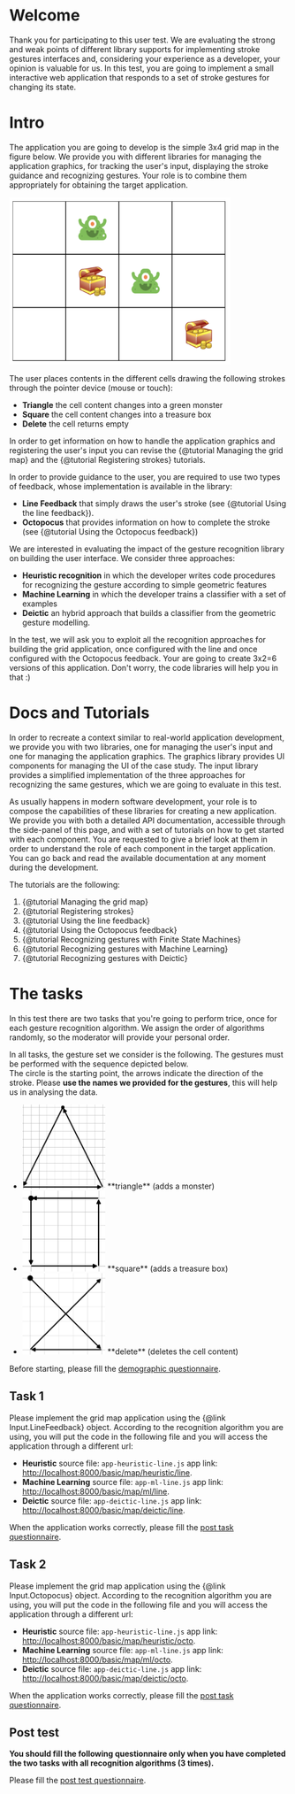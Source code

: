 Welcome
===
Thank you for participating to this user test. We are evaluating the strong and weak points of different
library supports for implementing  stroke gestures interfaces and, considering your experience as a developer, 
your opinion is valuable for us. In this test, you are going to implement a small interactive web application that 
responds to a set of stroke gestures for changing its state. 

Intro
===
The application you are going to develop is the simple 3x4 grid map in the figure below.
We provide you with different libraries for managing 
the application graphics, for tracking the user's input, displaying the stroke guidance and recognizing gestures.
Your role is to combine them appropriately for obtaining the target application.

<img src="./tutorials/img/1-1-sample.png" alt="A sample grid map" style="width: 400px;"/>

The user places contents in the different cells drawing the following strokes through the pointer device (mouse or touch):
*  **Triangle** the cell content changes into a green monster
*  **Square** the cell content changes into a treasure box
*  **Delete** the cell returns empty

In order to get information on how to handle the application graphics and registering the user's input you can 
revise the {@tutorial Managing the grid map} and the {@tutorial Registering strokes} tutorials.

In order to provide guidance to the user, you are required to use two types of feedback, whose implementation is
available in the library:
*  **Line Feedback** that simply draws the user's stroke (see {@tutorial Using the line feedback}).
*  **Octopocus** that provides information on how to complete the stroke (see {@tutorial Using the Octopocus feedback})

We are interested in evaluating the impact of the gesture recognition library on building the user interface. We
consider three approaches:
* **Heuristic recognition** in which the developer writes code procedures for recognizing the gesture according to 
simple geometric features
* **Machine Learning** in which the developer trains a classifier with a set of examples
* **Deictic** an hybrid approach that builds a classifier from the geometric gesture modelling. 

In the test, we will ask you to exploit all the recognition approaches for building the grid application, once 
configured with the line and once configured with the Octopocus feedback. Your are going to create 3x2=6 versions 
of this application. Don't worry, the code libraries will help you in that :) 

Docs and Tutorials
===

In order to recreate a context similar to real-world application development, we provide you with two libraries,
one for managing the user's input and one for managing the application graphics. The graphics library provides UI 
components for managing the UI of the case study.
The input library provides a simplified implementation of the three approaches for recognizing the same gestures, 
which we are going to evaluate in this test.

As usually happens in modern software development, your role is to compose the capabilities of these libraries for 
creating a new application. We provide you with both a detailed API documentation, accessible through the side-panel
of this page, and with a set of tutorials on how to get started with each component. You are requested to give a brief
look at them in order to understand the role of each component in the target application. You can go back and read
the available documentation at any moment during the development. 

The tutorials are the following:
1. {@tutorial Managing the grid map}
2. {@tutorial Registering strokes}
3. {@tutorial Using the line feedback}
4. {@tutorial Using the Octopocus feedback}
5. {@tutorial Recognizing gestures with Finite State Machines}
6. {@tutorial Recognizing gestures with Machine Learning}
7. {@tutorial Recognizing gestures with Deictic} 

The tasks
===

In this test there are two tasks that you're going to perform trice, once for each gesture recognition algorithm.
We assign the order of algorithms randomly, so the moderator will provide your personal order. 

In all tasks, the gesture set we consider is the following. The gestures must be performed with the sequence depicted
below.   
The circle is the starting point, the arrows indicate the direction of the stroke.
Please **use the names we provided for the gestures**, this will help us in analysing the data.
* <img src="./tutorials/img/0-1-triangle.png" alt="" style="width: 150px;"/> 
  **triangle** (adds a monster)
* <img src="./tutorials/img/0-2-square.png" alt="" style="width: 150px;"/> 
  **square** (adds a treasure box)
* <img src="./tutorials/img/0-3-delete.png" alt="" style="width: 150px;"/> 
  **delete** (deletes the cell content)

Before starting, please fill the <a href="" >demographic questionnaire</a>.

Task 1
---

Please implement the grid map application using the {@link Input.LineFeedback} object. According to the recognition
algorithm you are using, you will put the code in the following file and you will access the application through a
different url:

* **Heuristic** source file: `app-heuristic-line.js` app link: 
<a href="http://localhost:8000/basic/map/heuristic/line" >http://localhost:8000/basic/map/heuristic/line</a>.
* **Machine Learning** source file: `app-ml-line.js` app link: 
<a href="http://localhost:8000/basic/map/ml/line" >http://localhost:8000/basic/map/ml/line</a>.
* **Deictic** source file: `app-deictic-line.js` app link: 
<a href="http://localhost:8000/basic/map/deictic/line" >http://localhost:8000/basic/map/deictic/line</a>.

When the application works correctly, please fill the  <a href="" >post task questionnaire</a>.

Task 2
---

Please implement the grid map application using the {@link Input.Octopocus} object. According to the recognition
algorithm you are using, you will put the code in the following file and you will access the application through a
different url:

* **Heuristic** source file: `app-heuristic-line.js` app link: 
<a href="http://localhost:8000/basic/map/heuristic/octo" >http://localhost:8000/basic/map/heuristic/octo</a>.
* **Machine Learning** source file: `app-ml-line.js` app link: 
<a href="http://localhost:8000/basic/map/ml/octo" >http://localhost:8000/basic/map/ml/octo</a>.
* **Deictic** source file: `app-deictic-line.js` app link: 
<a href="http://localhost:8000/basic/map/deictic/octo" >http://localhost:8000/basic/map/deictic/octo</a>.

When the application works correctly, please fill the  <a href="" >post task questionnaire</a>.

Post test
---
**You should fill the following questionnaire only when you have completed the two tasks with all recognition 
algorithms (3 times).**

Please fill the <a href="" >post test questionnaire</a>.

 


